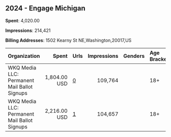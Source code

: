 ## 2024 - Engage Michigan 
**Spent**: 4,020.00

**Impressions**: 214,421

**Billing Addresses**: 1502 Kearny St NE,Washington,20017,US

|Organization|Spent|Urls|Impressions|Genders|Age Brackets|Country Codes|
|:---|---:|:---|---:|:---|:---|:---|
|WKQ Media LLC: Permanent Mail Ballot Signups|1,804.00 USD|[0](https://www.snap.com/political-ads/asset/6e19dff33c0e8d6b5c2b1d63d0263851eaf3df4e04adbd14e7f0328867fc606c?mediaType=mp4)|109,764||18+|united states|
|WKQ Media LLC: Permanent Mail Ballot Signups|2,216.00 USD|[1](https://www.snap.com/political-ads/asset/13f7b0629011093b1d30d890b7bf7ee6b2989dd9f7cbeba4f241b0514d6ac188?mediaType=mp4)|104,657||18+|united states|
